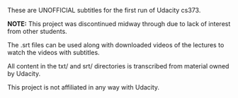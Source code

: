 These are UNOFFICIAL subtitles for the first run of Udacity cs373.

**NOTE:** This project was discontinued midway through due to lack of interest from other students.

The .srt files can be used along with downloaded videos of the
lectures to watch the videos with subtitles.

All content in the txt/ and srt/ directories is transcribed from
material owned by Udacity.

This project is not affiliated in any way with Udacity.
